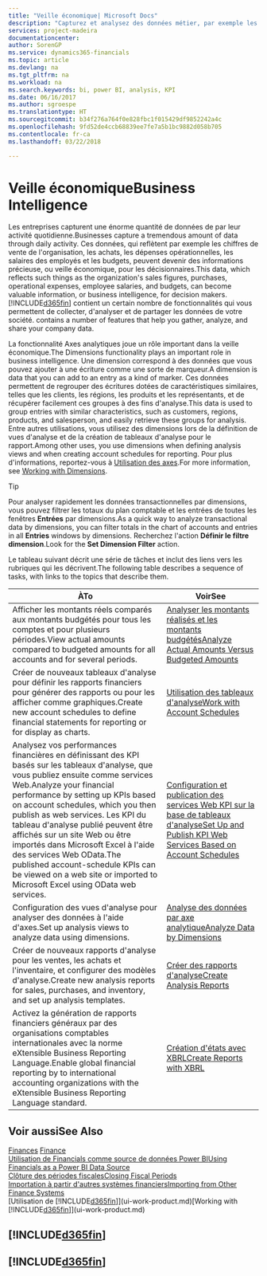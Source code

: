 ```yaml
---
title: "Veille économique| Microsoft Docs"
description: "Capturez et analysez des données métier, par exemple les chiffres de vente de l'organisation, les achats, les dépenses opérationnelles, les salaires des employés et les budgets, peuvent être des informations précieuses, pour la veille économique ou pour les décisionnaires."
services: project-madeira
documentationcenter: 
author: SorenGP
ms.service: dynamics365-financials
ms.topic: article
ms.devlang: na
ms.tgt_pltfrm: na
ms.workload: na
ms.search.keywords: bi, power BI, analysis, KPI
ms.date: 06/16/2017
ms.author: sgroespe
ms.translationtype: HT
ms.sourcegitcommit: b34f276a764f0e828fbc1f015429df9852242a4c
ms.openlocfilehash: 9fd52de4ccb68839ee7fe7a5b1bc9882d058b705
ms.contentlocale: fr-ca
ms.lasthandoff: 03/22/2018

---
```

# <a name="business-intelligence"></a><span data-ttu-id="8ffdf-103">Veille économique</span><span class="sxs-lookup"><span data-stu-id="8ffdf-103">Business Intelligence</span></span>
<span data-ttu-id="8ffdf-104">Les entreprises capturent une énorme quantité de données de par leur activité quotidienne.</span><span class="sxs-lookup"><span data-stu-id="8ffdf-104">Businesses capture a tremendous amount of data through daily activity.</span></span> <span data-ttu-id="8ffdf-105">Ces données, qui reflètent par exemple les chiffres de vente de l'organisation, les achats, les dépenses opérationnelles, les salaires des employés et les budgets, peuvent devenir des informations précieuse, ou veille économique, pour les décisionnaires.</span><span class="sxs-lookup"><span data-stu-id="8ffdf-105">This data, which reflects such things as the organization's sales figures, purchases, operational expenses, employee salaries, and budgets, can become valuable information, or business intelligence, for decision makers.</span></span> [!INCLUDE[d365fin](includes/d365fin_md.md)]<span data-ttu-id="8ffdf-106"> contient un certain nombre de fonctionnalités qui vous permettent de collecter, d'analyser et de partager les données de votre société.</span><span class="sxs-lookup"><span data-stu-id="8ffdf-106"> contains a number of features that help you gather, analyze, and share your company data.</span></span>

<span data-ttu-id="8ffdf-107">La fonctionnalité Axes analytiques joue un rôle important dans la veille économique.</span><span class="sxs-lookup"><span data-stu-id="8ffdf-107">The Dimensions functionality plays an important role in business intelligence.</span></span> <span data-ttu-id="8ffdf-108">Une dimension correspond à des données que vous pouvez ajouter à une écriture comme une sorte de marqueur.</span><span class="sxs-lookup"><span data-stu-id="8ffdf-108">A dimension is data that you can add to an entry as a kind of marker.</span></span> <span data-ttu-id="8ffdf-109">Ces données permettent de regrouper des écritures dotées de caractéristiques similaires, telles que les clients, les régions, les produits et les représentants, et de récupérer facilement ces groupes à des fins d'analyse.</span><span class="sxs-lookup"><span data-stu-id="8ffdf-109">This data is used to group entries with similar characteristics, such as customers, regions, products, and salesperson, and easily retrieve these groups for analysis.</span></span> <span data-ttu-id="8ffdf-110">Entre autres utilisations, vous utilisez des dimensions lors de la définition de vues d'analyse et de la création de tableaux d'analyse pour le rapport.</span><span class="sxs-lookup"><span data-stu-id="8ffdf-110">Among other uses, you use dimensions  when defining analysis views and when creating account schedules for reporting.</span></span> <span data-ttu-id="8ffdf-111">Pour plus d'informations, reportez-vous à [Utilisation des axes](finance-dimensions.md).</span><span class="sxs-lookup"><span data-stu-id="8ffdf-111">For more information, see [Working with Dimensions](finance-dimensions.md).</span></span>

> [!TIP]
> <span data-ttu-id="8ffdf-112">Pour analyser rapidement les données transactionnelles par dimensions, vous pouvez filtrer les totaux du plan comptable et les entrées de toutes les fenêtres **Entrées** par dimensions.</span><span class="sxs-lookup"><span data-stu-id="8ffdf-112">As a quick way to analyze transactional data by dimensions, you can filter totals in the chart of accounts and entries in all **Entries** windows by dimensions.</span></span> <span data-ttu-id="8ffdf-113">Recherchez l'action **Définir le filtre dimension**.</span><span class="sxs-lookup"><span data-stu-id="8ffdf-113">Look for the **Set Dimension Filter** action.</span></span>  

<span data-ttu-id="8ffdf-114">Le tableau suivant décrit une série de tâches et inclut des liens vers les rubriques qui les décrivent.</span><span class="sxs-lookup"><span data-stu-id="8ffdf-114">The following table describes a sequence of tasks, with links to the topics that describe them.</span></span>  

| <span data-ttu-id="8ffdf-115">À</span><span class="sxs-lookup"><span data-stu-id="8ffdf-115">To</span></span> | <span data-ttu-id="8ffdf-116">Voir</span><span class="sxs-lookup"><span data-stu-id="8ffdf-116">See</span></span> |
| --- | --- |
|<span data-ttu-id="8ffdf-117">Afficher les montants réels comparés aux montants budgétés pour tous les comptes et pour plusieurs périodes.</span><span class="sxs-lookup"><span data-stu-id="8ffdf-117">View actual amounts compared to budgeted amounts for all accounts and for several periods.</span></span>|[<span data-ttu-id="8ffdf-118">Analyser les montants réalisés et les montants budgétés</span><span class="sxs-lookup"><span data-stu-id="8ffdf-118">Analyze Actual Amounts Versus Budgeted Amounts</span></span>](bi-how-analyze-actual-versus-budget.md)|
|<span data-ttu-id="8ffdf-119">Créer de nouveaux tableaux d'analyse pour définir les rapports financiers pour générer des rapports ou pour les afficher comme graphiques.</span><span class="sxs-lookup"><span data-stu-id="8ffdf-119">Create new account schedules to define financial statements for reporting or for display as charts.</span></span>|[<span data-ttu-id="8ffdf-120">Utilisation des tableaux d'analyse</span><span class="sxs-lookup"><span data-stu-id="8ffdf-120">Work with Account Schedules</span></span>](bi-how-work-account-schedule.md)|
|<span data-ttu-id="8ffdf-121">Analysez vos performances financières en définissant des KPI basés sur les tableaux d'analyse, que vous publiez ensuite comme services Web.</span><span class="sxs-lookup"><span data-stu-id="8ffdf-121">Analyze your financial performance by setting up KPIs based on account schedules, which you then publish as web services.</span></span> <span data-ttu-id="8ffdf-122">Les KPI du tableau d'analyse publié peuvent être affichés sur un site Web ou être importés dans Microsoft Excel à l'aide des services Web OData.</span><span class="sxs-lookup"><span data-stu-id="8ffdf-122">The published account-schedule KPIs can be viewed on a web site or imported to Microsoft Excel using OData web services.</span></span>|[<span data-ttu-id="8ffdf-123">Configuration et publication des services Web KPI sur la base de tableaux d'analyse</span><span class="sxs-lookup"><span data-stu-id="8ffdf-123">Set Up and Publish KPI Web Services Based on Account Schedules</span></span>](bi-how-to-set-up-and-publish-kpi-web-services-based-on-account-schedules.md)|
|<span data-ttu-id="8ffdf-124">Configuration des vues d'analyse pour analyser des données à l'aide d'axes.</span><span class="sxs-lookup"><span data-stu-id="8ffdf-124">Set up analysis views to analyze data using dimensions.</span></span>|[<span data-ttu-id="8ffdf-125">Analyse des données par axe analytique</span><span class="sxs-lookup"><span data-stu-id="8ffdf-125">Analyze Data by Dimensions</span></span>](bi-how-analyze-data-dimension.md)|
|<span data-ttu-id="8ffdf-126">Créer de nouveaux rapports d'analyse pour les ventes, les achats et l'inventaire, et configurer des modèles d'analyse.</span><span class="sxs-lookup"><span data-stu-id="8ffdf-126">Create new analysis reports for sales, purchases, and inventory, and set up analysis templates.</span></span>|[<span data-ttu-id="8ffdf-127">Créer des rapports d'analyse</span><span class="sxs-lookup"><span data-stu-id="8ffdf-127">Create Analysis Reports</span></span>](bi-how-create-analysis-views-reports.md)|
|<span data-ttu-id="8ffdf-128">Activez la génération de rapports financiers généraux par des organisations comptables internationales avec la norme eXtensible Business Reporting Language.</span><span class="sxs-lookup"><span data-stu-id="8ffdf-128">Enable global financial reporting by to international accounting organizations with the eXtensible Business Reporting Language standard.</span></span>|[<span data-ttu-id="8ffdf-129">Création d'états avec XBRL</span><span class="sxs-lookup"><span data-stu-id="8ffdf-129">Create Reports with XBRL</span></span>](bi-create-reports-with-xbrl.md)|

## <a name="see-also"></a><span data-ttu-id="8ffdf-130">Voir aussi</span><span class="sxs-lookup"><span data-stu-id="8ffdf-130">See Also</span></span>
<span data-ttu-id="8ffdf-131">[Finances](finance.md)  </span><span class="sxs-lookup"><span data-stu-id="8ffdf-131">[Finance](finance.md)  </span></span>  
[<span data-ttu-id="8ffdf-132">Utilisation de Financials comme source de données Power BI</span><span class="sxs-lookup"><span data-stu-id="8ffdf-132">Using Financials as a Power BI Data Source</span></span>](across-how-use-financials-data-source-powerbi.md)  
[<span data-ttu-id="8ffdf-133">Clôture des périodes fiscales</span><span class="sxs-lookup"><span data-stu-id="8ffdf-133">Closing Fiscal Periods</span></span>](year-close-years-periods.md)  
[<span data-ttu-id="8ffdf-134">Importation à partir d'autres systèmes financiers</span><span class="sxs-lookup"><span data-stu-id="8ffdf-134">Importing from Other Finance Systems</span></span>](upload-data.md)  
<span data-ttu-id="8ffdf-135">[Utilisation de [!INCLUDE[d365fin](includes/d365fin_md.md)]](ui-work-product.md)</span><span class="sxs-lookup"><span data-stu-id="8ffdf-135">[Working with [!INCLUDE[d365fin](includes/d365fin_md.md)]](ui-work-product.md)</span></span>

## [!INCLUDE[d365fin](includes/free_trial_md.md)]  
## [!INCLUDE[d365fin](includes/training_link_md.md)]

